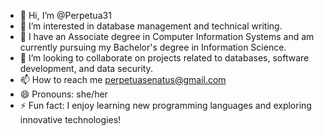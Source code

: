 - 👋 Hi, I’m @Perpetua31
- 👀 I’m interested in database management and technical writing.
- 🌱 I have an Associate degree in Computer Information Systems and am currently pursuing my Bachelor's degree in Information Science.
- 💞️ I’m looking to collaborate on projects related to databases, software development, and data security.
- 📫 How to reach me perpetuasenatus@gmail.com
- 😄 Pronouns: she/her
- ⚡ Fun fact: I enjoy learning new programming languages and exploring innovative technologies!


<!---
Perpetua31/Perpetua31 is a ✨ special ✨ repository because its `README.md` (this file) appears on your GitHub profile.
You can click the Preview link to take a look at your changes.
--->
